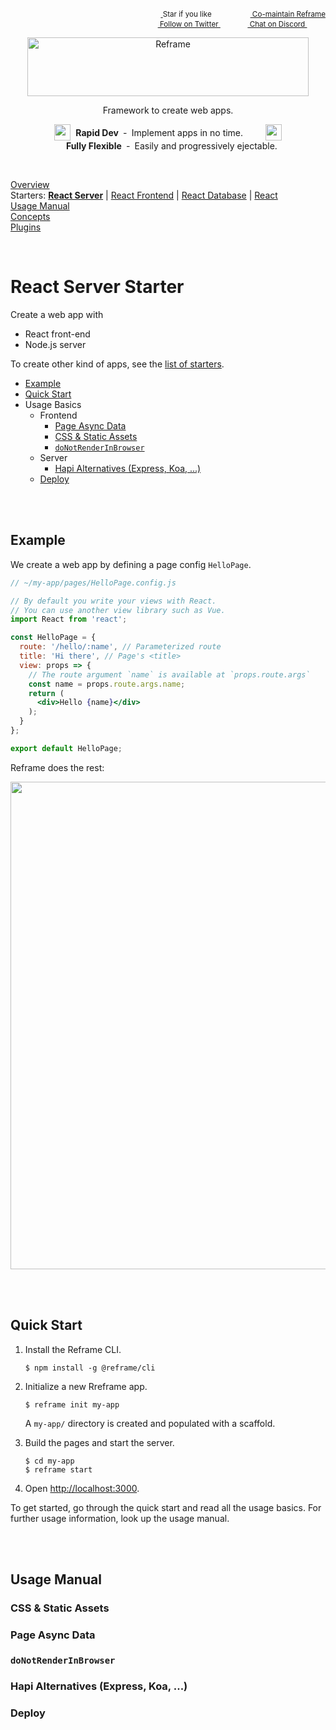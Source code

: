 <!---






    WARNING, READ THIS.
    This is a computed file. Do not edit.
    Edit `/docs/react-server-starter.template.md` instead.












    WARNING, READ THIS.
    This is a computed file. Do not edit.
    Edit `/docs/react-server-starter.template.md` instead.












    WARNING, READ THIS.
    This is a computed file. Do not edit.
    Edit `/docs/react-server-starter.template.md` instead.












    WARNING, READ THIS.
    This is a computed file. Do not edit.
    Edit `/docs/react-server-starter.template.md` instead.












    WARNING, READ THIS.
    This is a computed file. Do not edit.
    Edit `/docs/react-server-starter.template.md` instead.






-->
<p align="right">
    <sup>
        <a href="#">
            <img
              src="https://github.com/reframejs/reframe/raw/master/docs/images/star.svg?sanitize=true"
              width="16"
              height="12"
            >
        </a>
        Star if you like
        &nbsp;&nbsp;&nbsp;&nbsp;
        &nbsp;&nbsp;&nbsp;&nbsp;
        &nbsp;&nbsp;
        <a href="https://github.com/reframejs/reframe/blob/master/docs/contributing.md">
            <img
              src="https://github.com/reframejs/reframe/raw/master/docs/images/biceps.min.svg?sanitize=true"
              width="16"
              height="14"
            >
            Co-maintain Reframe
        </a>
    </sup>
    <br/>
    <sup>
        <a href="https://twitter.com/reframejs">
            <img
              src="https://github.com/reframejs/reframe/raw/master/docs/images/twitter-logo.svg?sanitize=true"
              width="15"
              height="13"
            >
            Follow on Twitter
        </a>
        &nbsp;&nbsp;&nbsp;&nbsp;&nbsp;
        &nbsp;&nbsp;
        <a href="https://discord.gg/kqXf65G">
            <img
              src="https://github.com/reframejs/reframe/raw/master/docs/images/chat.svg?sanitize=true"
              width="14"
              height="10"
            >
            Chat on Discord
        </a>
        &nbsp;&nbsp;&nbsp;&nbsp;
        &nbsp;&nbsp;&nbsp;&nbsp;
    </sup>
</p>
<p align="center">
    <a href="https://github.com/reframejs/reframe">
        <img src="https://github.com/reframejs/reframe/raw/master/docs/images/logo-with-title.min.svg?sanitize=true" width=450 height=94 style="max-width:100%;" alt="Reframe"/>
    </a>
</p>

<div><p align="center">
    Framework to create web apps.
</p></div>

<div><p align="center">
    <sub><sub><img src="https://github.com/reframejs/reframe/raw/docs/docs/images/thunderbolt.min.svg?sanitize=true" width="26" height="26"></sub></sub>&nbsp;&nbsp;<b>Rapid&nbsp;Dev</b>&nbsp;&nbsp;&#8209;&nbsp;&nbsp;Implement&nbsp;apps&nbsp;in&nbsp;no&nbsp;time.
    &nbsp; &nbsp; &nbsp; &nbsp;
    <sub><sub><img src="https://github.com/reframejs/reframe/raw/docs/docs/images/tornado.min.svg?sanitize=true" width="26" height="26"></sub></sub>&nbsp;&nbsp;&nbsp;<b>Fully&nbsp;Flexible</b>&nbsp;&nbsp;&#8209;&nbsp;&nbsp;Easily&nbsp;and&nbsp;progressively&nbsp;ejectable.
</p></div>

<br/>

[Overview](/../../)<br/>
Starters: [**React Server**](/docs/react-server-starter.md) | [React Frontend](/docs/react-frontend-starter.md) | [React Database](/docs/react-database-starter.md) | [React](/docs/react-starter.md)<br/>
[Usage Manual](/docs/usage-manual.md)<br/>
[Concepts](/docs/concepts.md)<br/>
[Plugins](/docs/plugins.md)

<br/>

# React Server Starter

Create a web app with
 - React front-end
 - Node.js server

To create other kind of apps, see the [list of starters]().

- [Example]()
- [Quick Start]()
- Usage Basics
  - Frontend
    - [Page Async Data]()
    - [CSS & Static Assets]()
    - [`doNotRenderInBrowser`]()
  - Server
    - [Hapi Alternatives (Express, Koa, ...)]()
  - [Deploy]()

<br/>
<br/>

## Example

We create a web app
by defining a page config `HelloPage`.

~~~jsx
// ~/my-app/pages/HelloPage.config.js

// By default you write your views with React.
// You can use another view library such as Vue.
import React from 'react';

const HelloPage = {
  route: '/hello/:name', // Parameterized route
  title: 'Hi there', // Page's <title>
  view: props => {
    // The route argument `name` is available at `props.route.args`
    const name = props.route.args.name;
    return (
      <div>Hello {name}</div>
    );
  }
};

export default HelloPage;
~~~

Reframe does the rest:

<p align="center">
    <img src='https://github.com/reframejs/reframe/raw/master/docs/images/reframe-start.png?sanitize=true' width="780" style="max-width:100%;"/>
</p>

<br/>
<br/>

## Quick Start

1. Install the Reframe CLI.
   ~~~shell
   $ npm install -g @reframe/cli
   ~~~

2. Initialize a new Rreframe app.
   ~~~shell
   $ reframe init my-app
   ~~~
   A `my-app/` directory is created and populated with a scaffold.

3. Build the pages and start the server.
   ~~~shell
   $ cd my-app
   $ reframe start
   ~~~

4. Open [http://localhost:3000](http://localhost:3000).

To get started, go through the quick start and read all the usage basics.
For further usage information, look up the usage manual.

<br/>
<br/>


## Usage Manual

### CSS & Static Assets

### Page Async Data

### `doNotRenderInBrowser`

### Hapi Alternatives (Express, Koa, ...)

### Deploy

<!---






    WARNING, READ THIS.
    This is a computed file. Do not edit.
    Edit `/docs/react-server-starter.template.md` instead.












    WARNING, READ THIS.
    This is a computed file. Do not edit.
    Edit `/docs/react-server-starter.template.md` instead.












    WARNING, READ THIS.
    This is a computed file. Do not edit.
    Edit `/docs/react-server-starter.template.md` instead.












    WARNING, READ THIS.
    This is a computed file. Do not edit.
    Edit `/docs/react-server-starter.template.md` instead.












    WARNING, READ THIS.
    This is a computed file. Do not edit.
    Edit `/docs/react-server-starter.template.md` instead.






-->
